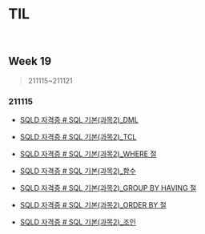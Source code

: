 # TIL

<br>

## Week 19

> 211115~211121



### 211115

* [SQLD 자격증 # SQL 기본(과목2)_DML](https://pythontoomuchinformation.tistory.com/551?category=934577)

* [SQLD 자격증 # SQL 기본(과목2)_TCL](https://pythontoomuchinformation.tistory.com/552?category=934577)
* [SQLD 자격증 # SQL 기본(과목2)_WHERE 절](https://pythontoomuchinformation.tistory.com/553?category=934577)
* [SQLD 자격증 # SQL 기본(과목2)_함수](https://pythontoomuchinformation.tistory.com/554?category=934577)

* [SQLD 자격증 # SQL 기본(과목2)_GROUP BY HAVING 절](https://pythontoomuchinformation.tistory.com/555?category=934577)
* [SQLD 자격증 # SQL 기본(과목2)_ORDER BY 절](https://pythontoomuchinformation.tistory.com/556?category=934577)
* [SQLD 자격증 # SQL 기본(과목2)_조인](https://pythontoomuchinformation.tistory.com/557?category=934577)
